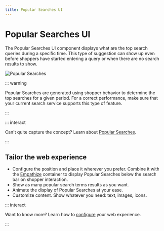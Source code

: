 ```yaml
---
title: Popular Searches UI
---
```


# Popular Searches UI

The Popular Searches UI component displays what are the top search queries during a specific time.
This type of suggestion can show up even before shoppers have started entering a query or when there
are no search results to show.

![Popular Searches](/assets/media/xcomponents_func_popularsearches.gif)

::: warning

Popular Searches are generated using shopper behavior to determine the top searches for a given
period. For a correct performance, make sure that your current search service supports this type of
feature.

:::

::: interact

Can't quite capture the concept? Learn about
[Popular Searches](../features/popular-searches-overview.md).

:::

## Tailor the web experience

- Configure the position and place it wherever you prefer. Combine it with the
  [Empathize](empathize.md) container to display Popular Searches below the search bar on shopper
  interaction.
- Show as many popular search terms results as you want.
- Animate the display of Popular Searches at your ease.
- Customize content. Show whatever you need: text, images, icons.

::: interact

Want to know more? Learn how to [configure](/develop-empathy-platform/ui-reference/) your web
experience.

:::

[//]: # 'To see Popular Searches in action, play with our showcase'

